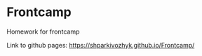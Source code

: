 # Frontcamp
Homework for frontcamp

Link to github pages: https://shparkivozhyk.github.io/Frontcamp/